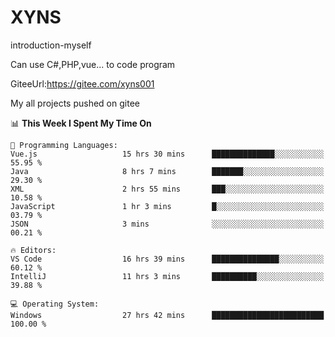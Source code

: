 # XYNS
introduction-myself

Can use C#,PHP,vue... to code program

GiteeUrl:https://gitee.com/xyns001

My all projects pushed on gitee

<!--START_SECTION:waka-->
📊 **This Week I Spent My Time On** 

```text
💬 Programming Languages: 
Vue.js                   15 hrs 30 mins      ██████████████░░░░░░░░░░░   55.95 % 
Java                     8 hrs 7 mins        ███████░░░░░░░░░░░░░░░░░░   29.30 % 
XML                      2 hrs 55 mins       ███░░░░░░░░░░░░░░░░░░░░░░   10.58 % 
JavaScript               1 hr 3 mins         █░░░░░░░░░░░░░░░░░░░░░░░░   03.79 % 
JSON                     3 mins              ░░░░░░░░░░░░░░░░░░░░░░░░░   00.21 % 

🔥 Editors: 
VS Code                  16 hrs 39 mins      ███████████████░░░░░░░░░░   60.12 % 
IntelliJ                 11 hrs 3 mins       ██████████░░░░░░░░░░░░░░░   39.88 % 

💻 Operating System: 
Windows                  27 hrs 42 mins      █████████████████████████   100.00 % 
```


<!--END_SECTION:waka-->

